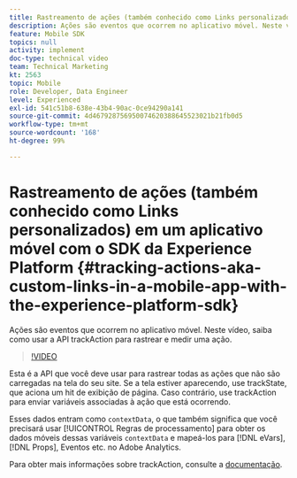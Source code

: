 ```yaml
---
title: Rastreamento de ações (também conhecido como Links personalizados) em um aplicativo móvel com o SDK da Experience Platform
description: Ações são eventos que ocorrem no aplicativo móvel. Neste vídeo, saiba como usar a API trackAction para rastrear e medir uma ação.
feature: Mobile SDK
topics: null
activity: implement
doc-type: technical video
team: Technical Marketing
kt: 2563
topic: Mobile
role: Developer, Data Engineer
level: Experienced
exl-id: 541c51b8-638e-43b4-90ac-0ce94290a141
source-git-commit: 4d467928756950074620388645523021b21fb0d5
workflow-type: tm+mt
source-wordcount: '168'
ht-degree: 99%

---
```


# Rastreamento de ações (também conhecido como Links personalizados) em um aplicativo móvel com o SDK da Experience Platform {#tracking-actions-aka-custom-links-in-a-mobile-app-with-the-experience-platform-sdk}

Ações são eventos que ocorrem no aplicativo móvel. Neste vídeo, saiba como usar a API trackAction para rastrear e medir uma ação.

>[!VIDEO](https://video.tv.adobe.com/v/328310/?quality=12&learn=on&captions=por_br)

Esta é a API que você deve usar para rastrear todas as ações que não são carregadas na tela do seu site. Se a tela estiver aparecendo, use trackState, que aciona um hit de exibição de página. Caso contrário, use trackAction para enviar variáveis associadas à ação que está ocorrendo.

Esses dados entram como `contextData`, o que também significa que você precisará usar [!UICONTROL Regras de processamento] para obter os dados móveis dessas variáveis `contextData` e mapeá-los para [!DNL eVars], [!DNL Props], Eventos etc. no Adobe Analytics.

Para obter mais informações sobre trackAction, consulte a [documentação](https://developer.adobe.com/client-sdks/documentation/getting-started/track-events/#track-user-actions-for-adobe-analytics).

